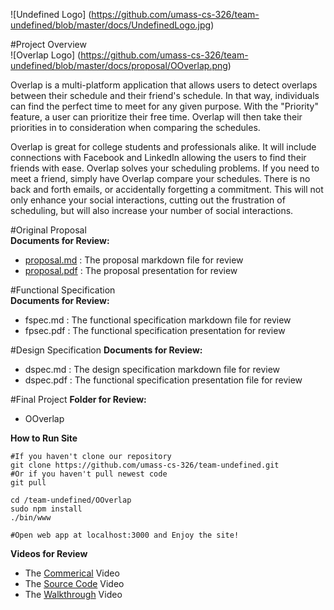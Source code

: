 ![Undefined Logo] (https://github.com/umass-cs-326/team-undefined/blob/master/docs/UndefinedLogo.jpg)

#Project Overview  
![Overlap Logo] (https://github.com/umass-cs-326/team-undefined/blob/master/docs/proposal/OOverlap.png)

Overlap is a multi-platform application that allows users to detect overlaps between their schedule and their friend's schedule. In that way, individuals can find the perfect time to meet for any given purpose. With the "Priority" feature, a  user can prioritize their free time. Overlap will then take their priorities in to consideration when comparing the schedules.

Overlap is great for college students and professionals alike. It will include connections with Facebook and LinkedIn allowing the users to find their friends with ease. Overlap solves your scheduling problems. If you need to meet a friend, simply have Overlap compare your schedules. There is no back and forth emails, or accidentally forgetting a commitment. This will not only enhance your social interactions, cutting out the frustration of scheduling, but will also increase your number of social interactions.

#Original Proposal  
**Documents for Review:**  
- [proposal.md](https://github.com/umass-cs-326/team-undefined/blob/master/docs/proposal/proposal.md) : The proposal markdown file for review
- [proposal.pdf](https://github.com/umass-cs-326/team-undefined/blob/master/docs/proposal/proposal.md) : The proposal presentation for review

#Functional Specification  
**Documents for Review:**  
- fspec.md : The functional specification markdown file for review
- fpsec.pdf : The functional specification presentation for review

#Design Specification
**Documents for Review:**  
- dspec.md : The design specification markdown file for review
- dspec.pdf : The functional specification presentation file for review

#Final Project
**Folder for Review:**
- OOverlap

**How to Run Site**
```
#If you haven't clone our repository
git clone https://github.com/umass-cs-326/team-undefined.git
#Or if you haven't pull newest code
git pull

cd /team-undefined/OOverlap
sudo npm install
./bin/www

#Open web app at localhost:3000 and Enjoy the site!
```

**Videos for Review**
- The [Commerical](http://youtu.be/pe7ZY-xyub8 "Source Code") Video
- The [Source Code](http://youtu.be/dss9zgPqDtM "Source Code") Video
- The [Walkthrough](http://youtu.be/b7on7OO_Rds "Source Code") Video